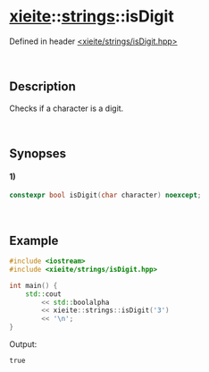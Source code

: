 # [xieite](../xieite.md)\:\:[strings](../strings.md)\:\:isDigit
Defined in header [<xieite/strings/isDigit.hpp>](../../include/xieite/strings/isDigit.hpp)

&nbsp;

## Description
Checks if a character is a digit.

&nbsp;

## Synopses
#### 1)
```cpp
constexpr bool isDigit(char character) noexcept;
```

&nbsp;

## Example
```cpp
#include <iostream>
#include <xieite/strings/isDigit.hpp>

int main() {
    std::cout
        << std::boolalpha
        << xieite::strings::isDigit('3')
		<< '\n';
}
```
Output:
```
true
```
